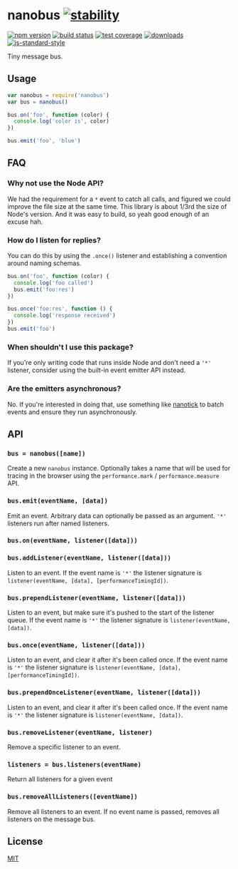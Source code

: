 # nanobus [![stability][0]][1]
[![npm version][2]][3] [![build status][4]][5] [![test coverage][6]][7]
[![downloads][8]][9] [![js-standard-style][10]][11]

Tiny message bus.

## Usage
```js
var nanobus = require('nanobus')
var bus = nanobus()

bus.on('foo', function (color) {
  console.log('color is', color)
})

bus.emit('foo', 'blue')
```

## FAQ
### Why not use the Node API?
We had the requirement for a `*` event to catch all calls, and figured we could
improve the file size at the same time. This library is about 1/3rd the size of
Node's version. And it was easy to build, so yeah good enough of an excuse hah.

### How do I listen for replies?
You can do this by using the `.once()` listener and establishing a convention
around naming schemas.

```js
bus.on('foo', function (color) {
  console.log('foo called')
  bus.emit('foo:res')
})

bus.once('foo:res', function () {
  console.log('response received')
})
bus.emit('foo')
```

### When shouldn't I use this package?
If you're only writing code that runs inside Node and don't need a `'*'`
listener, consider using the built-in event emitter API instead.

### Are the emitters asynchronous?
No. If you're interested in doing that, use something like
[nanotick](https://github.com/yoshuawuyts/nanotick) to batch events and ensure
they run asynchronously.

## API
### `bus = nanobus([name])`
Create a new `nanobus` instance. Optionally takes a name that will be used for
tracing in the browser using the `performance.mark` / `performance.measure`
API.

### `bus.emit(eventName, [data])`
Emit an event. Arbitrary data can optionally be passed as an argument. `'*'`
listeners run after named listeners.

### `bus.on(eventName, listener([data]))`
### `bus.addListener(eventName, listener([data]))`
Listen to an event. If the event name is `'*'` the listener signature is
`listener(eventName, [data], [performanceTimingId])`.

### `bus.prependListener(eventName, listener([data]))`
Listen to an event, but make sure it's pushed to the start of the listener
queue. If the event name is `'*'` the listener signature is
`listener(eventName, [data])`.

### `bus.once(eventName, listener([data]))`
Listen to an event, and clear it after it's been called once.  If the event
name is `'*'` the listener signature is
`listener(eventName, [data], [performanceTimingId])`.

### `bus.prependOnceListener(eventName, listener([data]))`
Listen to an event, and clear it after it's been called once.  If the event
name is `'*'` the listener signature is `listener(eventName, [data])`.

### `bus.removeListener(eventName, listener)`
Remove a specific listener to an event.

### `listeners = bus.listeners(eventName)`
Return all listeners for a given event

### `bus.removeAllListeners([eventName])`
Remove all listeners to an event. If no event name is passed, removes all
listeners on the message bus.

## License
[MIT](https://tldrlegal.com/license/mit-license)

[0]: https://img.shields.io/badge/stability-experimental-orange.svg?style=flat-square
[1]: https://nodejs.org/api/documentation.html#documentation_stability_index
[2]: https://img.shields.io/npm/v/nanobus.svg?style=flat-square
[3]: https://npmjs.org/package/nanobus
[4]: https://img.shields.io/travis/choojs/nanobus/master.svg?style=flat-square
[5]: https://travis-ci.org/choojs/nanobus
[6]: https://img.shields.io/codecov/c/github/choojs/nanobus/master.svg?style=flat-square
[7]: https://codecov.io/github/choojs/nanobus
[8]: http://img.shields.io/npm/dm/nanobus.svg?style=flat-square
[9]: https://npmjs.org/package/nanobus
[10]: https://img.shields.io/badge/code%20style-standard-brightgreen.svg?style=flat-square
[11]: https://github.com/feross/standard
